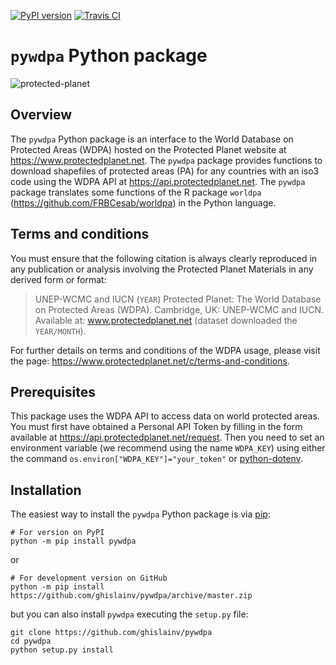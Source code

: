 [![PyPI version](https://badge.fury.io/py/pywdpa.svg)](http://badge.fury.io/py/pywdpa)
[![Travis CI](https://api.travis-ci.org/ghislainv/pywdpa.svg?branch=master)](https://travis-ci.org/ghislainv/pywdpa)

# `pywdpa` Python package

![protected-planet](protected-planet.jpg)

## Overview

The `pywdpa` Python package is an interface to the World Database on Protected Areas (WDPA) hosted on the Protected Planet website at <https://www.protectedplanet.net>. The `pywdpa` package provides functions to download shapefiles of protected areas (PA) for any countries with an iso3 code using the WDPA API at <https://api.protectedplanet.net>. The `pywdpa` package translates some functions of the R package `worldpa` (<https://github.com/FRBCesab/worldpa>) in the Python language.

## Terms and conditions

You must ensure that the following citation is always clearly reproduced in any publication or analysis involving the Protected Planet Materials in any derived form or format:

> UNEP-WCMC and IUCN (`YEAR`) Protected Planet: The World Database on Protected Areas (WDPA). Cambridge, UK: UNEP-WCMC and IUCN. Available at: www.protectedplanet.net (dataset downloaded the `YEAR/MONTH`).

For further details on terms and conditions of the WDPA usage, please visit the page: <https://www.protectedplanet.net/c/terms-and-conditions>.

## Prerequisites

This package uses the WDPA API to access data on world protected areas. You must first have obtained a Personal API Token by filling in the form available at <https://api.protectedplanet.net/request>. Then you need to set an environment variable (we recommend using the name `WDPA_KEY`) using either the command `os.environ["WDPA_KEY"]="your_token"` or [python-dotenv](https://github.com/theskumar/python-dotenv).

## Installation

The easiest way to install the `pywdpa` Python package is via [pip](https://pip.pypa.io/en/stable/):

```shell
# For version on PyPI
python -m pip install pywdpa
```

or 

```shell
# For development version on GitHub
python -m pip install https://github.com/ghislainv/pywdpa/archive/master.zip
```

but you can also install `pywdpa` executing the `setup.py` file:

```shell
git clone https://github.com/ghislainv/pywdpa
cd pywdpa
python setup.py install
```

